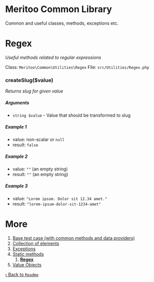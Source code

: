 # Meritoo Common Library

Common and useful classes, methods, exceptions etc.

# Regex

*Useful methods related to regular expressions*

Class: `Meritoo\Common\Utilities\Regex`
File: `src/Utilities/Regex.php`

### createSlug($value)

*Returns slug for given value*

##### Arguments

- `string $value` - Value that should be transformed to slug

##### Example 1

- value: non-scalar or `null`
- result: `false`

##### Example 2

- value: `""` (an empty string)
- result: `""` (an empty string)

##### Example 3

- value: `"Lorem ipsum. Dolor sit 12.34 amet."`
- result: `"lorem-ipsum-dolor-sit-1234-amet"`

# More

1. [Base test case (with common methods and data providers)](../Base-test-case.md)
2. [Collection of elements](../Collection-of-elements.md)
3. [Exceptions](../Exceptions.md)
4. [Static methods](../Static-methods.md)
   1. [**Regex**](../Static-methods/Regex.md)
5. [Value Objects](../Value-Objects.md)

[&lsaquo; Back to `Readme`](../../README.md)
